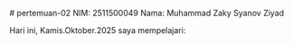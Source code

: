 # pertemuan-02
NIM: 2511500049
Nama: Muhammad Zaky Syanov Ziyad

Hari ini, Kamis.Oktober.2025 saya mempelajari:
